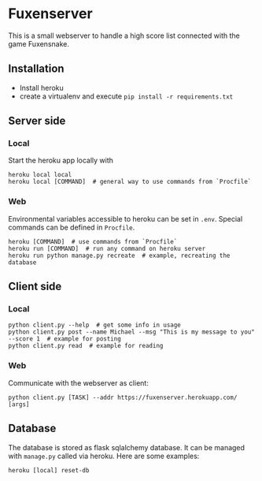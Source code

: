 # Fuxenserver

This is a small webserver to handle a high score list connected with the game Fuxensnake.

## Installation
* Install heroku
* create a virtualenv and execute `pip install -r requirements.txt`

## Server side

### Local
Start the heroku app locally with
```shell
heroku local local
heroku local [COMMAND]  # general way to use commands from `Procfile`
```

### Web
Environmental variables accessible to heroku can be set in `.env`. Special commands can be defined in `Procfile`.
```shell
heroku [COMMAND]  # use commands from `Procfile`
heroku run [COMMAND]  # run any command on heroku server
heroku run python manage.py recreate  # example, recreating the database
```


## Client side

### Local
```shell
python client.py --help  # get some info in usage
python client.py post --name Michael --msg "This is my message to you" --score 1  # example for posting
python client.py read  # example for reading
```

### Web
Communicate with the webserver as client:
```shell
python client.py [TASK] --addr https://fuxenserver.herokuapp.com/ [args]
```


## Database
The database is stored as flask sqlalchemy database. It can be managed with `manage.py` called via heroku. Here are some examples:
```shell
heroku [local] reset-db
```
